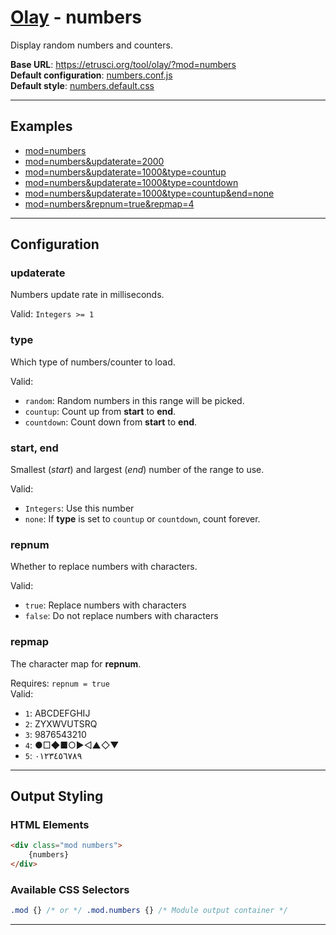 # [Olay](../../../README.md) - numbers

Display random numbers and counters.

**Base URL**: <https://etrusci.org/tool/olay/?mod=numbers>  
**Default configuration**: [numbers.conf.js](./numbers.conf.js)  
**Default style**: [numbers.default.css](./numbers.default.css)

---

## Examples

- [mod=numbers](https://etrusci.org/tool/olay/?mod=numbers)
- [mod=numbers&updaterate=2000](https://etrusci.org/tool/olay/?mod=numbers&updaterate=2000)
- [mod=numbers&updaterate=1000&type=countup](https://etrusci.org/tool/olay/?mod=numbers&updaterate=1000&type=countup&start=0&end=10)
- [mod=numbers&updaterate=1000&type=countdown](https://etrusci.org/tool/olay/?mod=numbers&updaterate=1000&type=countdown&start=10&end=0)
- [mod=numbers&updaterate=1000&type=countup&end=none](https://etrusci.org/tool/olay/?mod=numbers&updaterate=1000&type=countup&end=none)
- [mod=numbers&repnum=true&repmap=4](https://etrusci.org/tool/olay/?mod=numbers&repnum=true&repmap=4)

---

## Configuration

### updaterate

Numbers update rate in milliseconds.

Valid: `Integers >= 1`

### type

Which type of numbers/counter to load.

Valid:

- `random`: Random numbers in this range will be picked.
- `countup`: Count up from **start** to **end**.
- `countdown`: Count down from **start** to **end**.

### start, end

Smallest (*start*) and largest (*end*) number of the range to use.

Valid:

- `Integers`: Use this number
- `none`: If **type** is set to `countup` or `countdown`, count forever.

### repnum

Whether to replace numbers with characters.

Valid:

- `true`: Replace numbers with characters
- `false`: Do not replace numbers with characters

### repmap

The character map for **repnum**.

Requires: `repnum = true`  
Valid:

- `1`: ABCDEFGHIJ
- `2`: ZYXWVUTSRQ
- `3`: 9876543210
- `4`: ●□◆■○▶◁▲◇▼
- `5`: ٠١٢٣٤٥٦٧٨٩

---

## Output Styling

### HTML Elements

```html
<div class="mod numbers">
    {numbers}
</div>

```

### Available CSS Selectors

```css
.mod {} /* or */ .mod.numbers {} /* Module output container */

```

---
